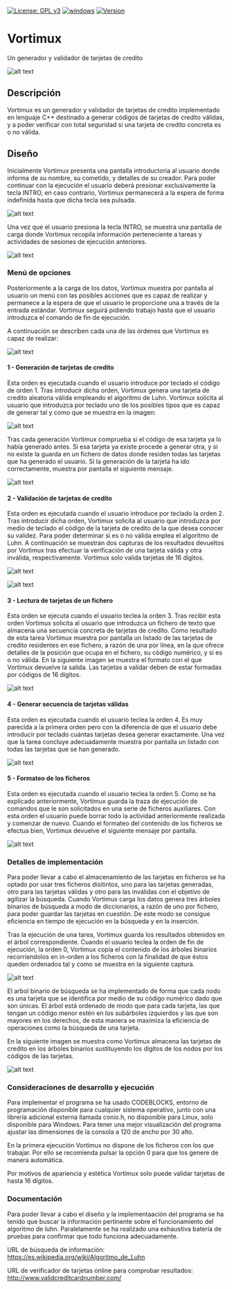
[![License: GPL v3](https://img.shields.io/badge/License-GPLv3-blue.svg)](https://www.gnu.org/licenses/gpl-3.0) 
[![windows](https://img.shields.io/badge/Windows%20-compatible-1df31a.svg)](https://www.microsoft.com/es-es/windows) 
[![Version](https://img.shields.io/badge/Version%20-1.0-0101DF.svg)](https://github.com/ZgzInfinity/Vortimux/releases)

# Vortimux
Un generador y validador de tarjetas de credito

![alt text](https://i.ibb.co/MNgn859/tarjetas.jpg)


## Descripción
Vortimux es un generador y validador de tarjetas de credito implementado en lenguaje C++ destinado a generar códigos de tarjetas
de credito válidas, y a poder verificar con total seguridad si una tarjeta de credito concreta es o no válida.

## Diseño

Inicialmente Vortimux presenta una pantalla introductoria al usuario donde informa de su nombre, su cometido, y detalles de su
creador. Para poder continuar con la ejecución el usuario deberá presionar exclusivamente la tecla INTRO, en caso contrario, 
Vortimux permanecerá a la espera de forma indefinida hasta que dicha tecla sea pulsada.

![alt text](https://i.ibb.co/6JV0SDN/6.png)

Una vez que el usuario presiona la tecla INTRO, se muestra una pantalla de carga donde Vortimux recopila información perteneciente a tareas y actividades de sesiones de ejecución anteriores.

![alt text](https://i.ibb.co/MVLBHBH/8.png)

### Menú de opciones

Posteriormente a la carga de los datos, Vortimux muestra por pantalla al usuario un menú con las posibles acciones que es capaz de
realizar y permanece a la espera de que el usuario le proporcione una a través de la entrada estándar. Vortimux seguirá pidiendo
trabajo hasta que el usuario introduzca el comando de fin de ejecución. 

A continuación se describen cada una de las órdenes que Vortimux es capaz de realizar:

![alt text](https://i.ibb.co/KwBPSj4/2.png)

#### 1 - Generación de tarjetas de credito

Esta orden es ejecutada cuando el usuario introduce por teclado el código de orden 1. Tras introducir dicha orden, Vortimux
genera una tarjeta de credito aleatoria válida empleando el algoritmo de Luhn. Vortimux solicita al usuario que introduzca por teclado uno de los posibles tipos que es capaz de generar tal y como que se muestra en la imagen:

![alt text](https://i.ibb.co/tzjjRSR/3.png)

Tras cada generación Vortimux comprueba si el código de esa tarjeta ya lo había generado antes. Si esa tarjeta ya existe procede a generar otra, y si no existe la guarda en
un fichero de datos donde residen todas las tarjetas que ha generado el usuario. Si la generación de la tarjeta ha ido 
correctamente, muestra por pantalla el siguiente mensaje.

![alt text](https://i.ibb.co/6DDCGyb/0.jpg)

#### 2 - Validación de tarjetas de credito

Esta orden es ejecutada cuando el usuario introduce por teclado la orden 2. Tras introducir dicha orden, Vortimux solicita al
usuario que introduzca por medio de teclado el código de la tarjeta de credito de la que desea conocer su validez. Para poder
determinar si es o no válida emplea el algoritmo de Luhn. A continuación se muestran dos capturas de los resultados devueltos 
por Vortimux tras efectuar la verificación de una tarjeta válida y otra inválida, respectivamente. Vortimux solo valida tarjetas
de 16 dígitos.

![alt text](https://i.ibb.co/8gPkPjw/2.png)

![alt text](https://i.ibb.co/1vwHLLy/1.jpg)


#### 3 - Lectura de tarjetas de un fichero

Esta orden se ejecuta cuando el usuario teclea la orden 3. Tras recibir esta orden Vortimux solicita al usuario que introduzca
un fichero de texto que almacena una secuencia concreta de tarjetas de credito. Como resultado de esta tarea Vortimux muestra
por pantalla un listado de las tarjetas de credito residentes en ese fichero, a razón de una por línea, en la que ofrece 
detalles de la posición que ocupa en el fichero, su código numérico, y si es o no válida. En la siguiente imagen se muestra el 
formato con el que Vortimux devuelve la salida. Las tarjetas a validar deben de estar formadas por códigos de 16 dígitos.

![alt text](https://i.ibb.co/VYd8Tgg/3.png)

#### 4 - Generar secuencia de tarjetas válidas

Esta orden es ejecutada cuando el usuario teclea la orden 4. Es muy parecida a la primera orden pero con la diferencia de que el
usuario debe introducir por teclado cuántas tarjetas desea generar exactamente. Una vez que la tarea concluye adecuadamente 
muestra por pantalla un listado con todas las tarjetas que se han generado. 

![alt text](https://i.ibb.co/DK6953H/1.png)

#### 5 - Formateo de los ficheros

Esta orden es ejecutada cuando el usuario teclea la orden 5. Como se ha explicado anteriormente, Vortimux guarda la traza de 
ejecución de comandos que le son solicitados en una serie de ficheros auxiliares. Con esta orden el usuario puede borrar
todo la actividad anteriormente realizada y comenzar de nuevo. Cuando el formateo del contenido de los ficheros se efectua bien,
Vortimux devuelve el siguiente mensaje por pantalla.

![alt text](https://i.ibb.co/XkZJyHJ/4.png)



### Detalles de implementación

Para poder llevar a cabo el almacenamiento de las tarjetas en ficheros se ha optado por usar tres ficheros disitintos, uno para
las tarjetas generadas, otro para las tarjetas válidas y otro para las inválidas con el objetivo de agilizar la búsqueda. Cuando
Vortimux carga los datos genera tres árboles binarios de búsqueda a modo de diccionarios, a razón de uno por fichero, para poder
guardar las tarjetas en cuestión. De este modo se consigue eficiencia en tiempo de ejecución en la búsqueda y en la inserción.

Tras la ejecución de una tarea, Vortimux guarda los resultados obtenidos en el árbol correspondiente. Cuando el usuario teclea 
la orden de fin de ejecución, la orden 0, Vortimux copia el contenido de los árboles binarios recorriendolos en 
in-orden a los ficheros con la finalidad de que éstos queden ordenados tal y como se muestra en la siguiente captura.

![alt text](https://i.ibb.co/4mtrCsG/10.jpg)

El arbol binario de búsqueda se ha implementado de forma que cada nodo es una tarjeta que se identifica por medio de su código
numérico dado que son únicas. El árbol está ordenado de modo que para cada tarjeta, las que tengan un código menor estén en los
subárboles izquierdos y las que son mayores en los derechos, de esta manera se maximiza la eficiencia de operaciones como la
búsqueda de una tarjeta. 

En la siguiente imagen se muestra como Vortimux almacena las tarjetas de credito en los árboles binarios sustituyendo los 
dígitos de los nodos por los códigos de las tarjetas.

![alt text](https://i.ibb.co/SwBhvZX/arbol.png)

### Consideraciones de desarrollo y ejecución 

Para implementar el programa se ha usado CODEBLOCKS, entorno de programación disponible para cualquier sistema operativo, 
junto con una librería adicional externa llamada conio.h, no disponible para Linux, solo disponible para Windows. Para tener 
una mejor visualización del programa ajustar las dimensiones de la consola a 120 de ancho por 30 alto. 

En la primera ejecución Vortimux no dispone de los ficheros con los que trabajar. Por ello se recomienda pulsar la opción 0 para
que los genere de manera automática.

Por motivos de apariencia y estética Vortimux solo puede validar tarjetas de hasta 16 dígitos.

### Documentación 

Para poder llevar a cabo el diseño y la implementaación del programa se ha tenido que buscar la información pertinente sobre el 
funcionamiento del algoritmo de luhn. Paralelamente se ha realizado una exhaustiva batería de pruebas para confirmar que todo
funciona adecuadamente.

URL de búsqueda de información: https://es.wikipedia.org/wiki/Algoritmo_de_Luhn

URL de verificador de tarjetas online para comprobar resultados: http://www.validcreditcardnumber.com/

